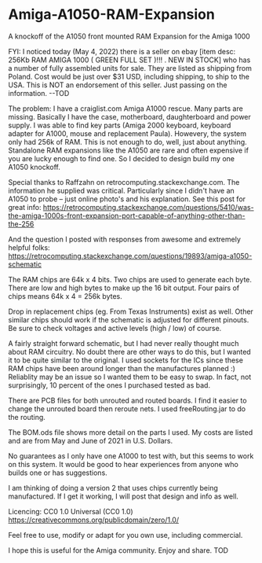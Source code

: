 # Amiga-A1050-RAM-Expansion
A knockoff of the A1050 front mounted RAM Expansion for the Amiga 1000


FYI: I noticed today (May 4, 2022) there is a seller on ebay [item desc: 256Kb RAM  AMIGA 1000 ( GREEN FULL SET )!!! . NEW IN STOCK] who has a number of fully assembled units for sale.  They are listed as shipping from Poland. Cost would be just over $31 USD, including shipping, to ship to the USA. 
This is NOT an endorsement of this seller.  Just passing on the information. --TOD


The problem:
I have a craiglist.com Amiga A1000 rescue. Many parts are missing. Basically I have the case, motherboard, daughterboard and power supply.  I was able to find key parts (Amiga 2000 keyboard, keyboard adapter for A1000, mouse and replacement Paula).  Howevery, the system only had 256k of RAM. This is not enough to do, well, just about anything.  Standalone RAM expansions like the A1050 are rare and often expensive if you are lucky enough to find one.  So I decided to design build my one A1050 knockoff.

Special thanks to Raffzahn on  retrocomputing.stackexchange.com. The information he supplied was critical.  Particularly since I didn't have an A1050 to probe – just online photo's and his explanation.  See this post for great info: 
https://retrocomputing.stackexchange.com/questions/5410/was-the-amiga-1000s-front-expansion-port-capable-of-anything-other-than-the-256

And the question I posted with responses from awesome and extremely helpful folks:
https://retrocomputing.stackexchange.com/questions/19893/amiga-a1050-schematic

The RAM chips are 64k x 4 bits.  Two chips are used to generate each byte.  There are low and high bytes to make up the 16 bit output.  Four pairs of chips means 64k x 4 = 256k bytes.

Drop in replacement chips (eg. From Texas Instruments) exist as well.  Other similar chips should work if the schematic is adjusted for different pinouts.  Be sure to check voltages and active levels (high / low) of course.

A fairly straight forward schematic, but I had never really thought much about RAM circuitry.  No doubt there are other ways to do this, but I wanted it to be quite similar to the original.  I used sockets for the ICs since these RAM chips have been around longer than the manufactures planned :)  Reliablity may be an issue so I wanted them to be easy to swap.  In fact, not surprisingly, 10 percent of the ones I purchased tested as bad.

There are PCB files for both unrouted and routed boards.  I find it easier to change the unrouted board then reroute nets.  I used freeRouting.jar to do the routing.

The BOM.ods file shows more detail on the parts I used.  My costs are listed and are from May and June of 2021 in U.S. Dollars.

No guarantees as I only have one A1000 to test with, but this seems to work on this system.  It would be good to hear experiences from anyone who builds one or has suggestions.

I am thinking of doing a version 2 that uses chips currently being manufactured.  If I get it working,
I will post that design and info as well.

Licencing:
CC0 1.0 Universal (CC0 1.0)
https://creativecommons.org/publicdomain/zero/1.0/

Feel free to use, modify or adapt for you own use, including commercial.

I hope this is useful for the Amiga community.
Enjoy and share.
TOD

